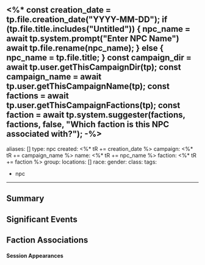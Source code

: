 <%*
	const creation_date = tp.file.creation_date("YYYY-MM-DD");
	if (tp.file.title.includes("Untitled")) {
		npc_name = await tp.system.prompt("Enter NPC Name")
		await tp.file.rename(npc_name);
	} else {
		npc_name = tp.file.title;
	}
	const campaign_dir = await tp.user.getThisCampaignDir(tp);
	const campaign_name = await tp.user.getThisCampaignName(tp);
	const factions = await tp.user.getThisCampaignFactions(tp);
	const faction = await tp.system.suggester(factions, factions, false, "Which faction is this NPC associated with?");
-%>
---
aliases: []
type: npc
created: <%* tR += creation_date %>
campaign: <%* tR += campaign_name %>
name: <%* tR += npc_name %>
faction: <%* tR += faction %>
group:
locations: []
race:
gender:
class:
tags:
 - npc
---

## Summary

## Significant Events

## Faction Associations

#### Session Appearances
<!-- QueryToSerialize: LIST FROM [[<%* tR += npc_name %>]] WHERE file.folder = "<%* tR += campaign_dir %>/Sessions" -->




